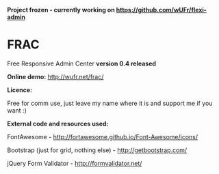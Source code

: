 **Project frozen - currently working on https://github.com/wUFr/flexi-admin**


# FRAC
Free Responsive Admin Center
**version 0.4 released**





**Online demo:**
http://wufr.net/frac/


**Licence:**

Free for comm use, just leave my name where it is and support me if you want :)


**External code and resources used:**

FontAwesome - http://fortawesome.github.io/Font-Awesome/icons/

Bootstrap (just for grid, nothing else) - http://getbootstrap.com/

jQuery Form Validator - http://formvalidator.net/
